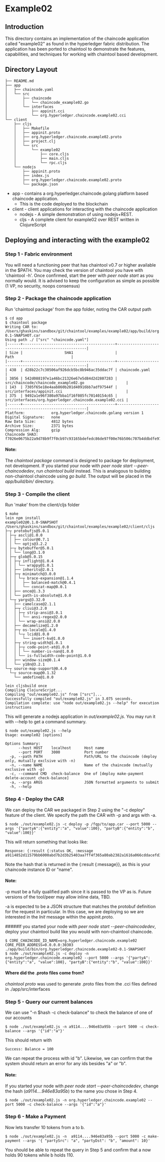 # Example02
## Introduction
This directory contains an implementation of the chaincode application called "example02" as found in the hyperledger fabric distribution.  The application has been ported to chaintool to demonstrate the features, capabilities, and techniques for working with chaintool based development.
## Directory Layout
```
├── README.md
├── app
│   ├── chaincode.yaml
│   └── src
│       ├── chaincode
│       │   └── chaincode_example02.go
│       └── interfaces
│           ├── appinit.cci
│           └── org.hyperledger.chaincode.example02.cci
└── client
    ├── cljs
    │   ├── Makefile
    │   ├── appinit.proto
    │   ├── org.hyperledger.chaincode.example02.proto
    │   ├── project.clj
    │   └── src
    │       └── example02
    │           ├── core.cljs
    │           ├── main.cljs
    │           └── rpc.cljs
    └── nodejs
        ├── appinit.proto
        ├── index.js
        ├── org.hyperledger.chaincode.example02.proto
        └── package.json
```
* app - contains a org.hyperledger.chaincode.golang platform based chaincode application.
  * This is the code deployed to the blockchain
* client - client applications for interacting with the chaincode application
  * nodejs - A simple demonstration of using nodejs+REST.
  * cljs - A complete client for example02 over REST written in ClojureScript

## Deploying and interacting with the example02
### Step 1 - Fabric environment
You will need a functioning peer that has chaintool v0.7 or higher available in the $PATH.  You may check the version of chaintool you have with 'chaintool -h'.  Once confirmed, start the peer with _peer node start_ as you normally would.  It is advised to keep the configuration as simple as possible (1 VP, no security, noops consensus)

### Step 2 - Package the chaincode application
Run 'chaintool package' from the app folder, noting the CAR output path
```
$ cd app
$ chaintool package
Writing CAR to: /Users/ghaskins/sandbox/git/chaintool/examples/example02/app/build/org.hyperledger.chaincode.example02-0.1-SNAPSHOT.car
Using path ./ ["src" "chaincode.yaml"]
|------+------------------------------------------+--------------------------------------------------------|
| Size |                   SHA1                   |                          Path                          |
|------+------------------------------------------+--------------------------------------------------------|
| 438  | d28b22c7c30506af926dcb5bc8b946ac35ddac7f | chaincode.yaml                                         |
| 3856 | 542d088197e1a46bc21326e67e5d84d2d2807283 | src/chaincode/chaincode_example02.go                   |
| 143  | 7305f65e18e4aab860b201d40916bb7adf97544f | src/interfaces/appinit.cci                             |
| 375  | 9492a1e96f380a97bba1f16f085fc70140154c65 | src/interfaces/org.hyperledger.chaincode.example02.cci |
|------+------------------------------------------+--------------------------------------------------------|
Platform:            org.hyperledger.chaincode.golang version 1
Digital Signature:   none
Raw Data Size:       4812 bytes
Archive Size:        2371 bytes
Compression Alg:     gzip
Chaincode SHA3:      f7026e0675b22a9d78b9f7f0cb97c93165bdefedc86de97f00e76b506c707b4ddbdfe97ad702ad600eae518891b9f0f1c8cb9a8b29b83908c2f6d46a6bcf4ecd
```
#### Note:
The _chaintool package_ command is designed to package for deployment, not development. If you started your node with _peer node start --peer-chaincodedev_, run _chaintool build_ instead. This is analogous to building non-chaintool chaincode using _go build_. The output will be placed in the _app/build/bin/_ directory.
### Step 3 - Compile the client
Run 'make' from the client/cljs folder
```
$ make
lein npm install
example02@0.1.0-SNAPSHOT /Users/ghaskins/sandbox/git/chaintool/examples/example02/client/cljs
├─┬ protobufjs@5.0.1
│ ├─┬ ascli@1.0.0
│ │ ├── colour@0.7.1
│ │ └── optjs@3.2.2
│ ├─┬ bytebuffer@5.0.1
│ │ └── long@3.1.0
│ ├─┬ glob@5.0.15
│ │ ├─┬ inflight@1.0.4
│ │ │ └── wrappy@1.0.1
│ │ ├── inherits@2.0.1
│ │ ├─┬ minimatch@3.0.0
│ │ │ └─┬ brace-expansion@1.1.4
│ │ │   ├── balanced-match@0.4.1
│ │ │   └── concat-map@0.0.1
│ │ ├── once@1.3.3
│ │ └── path-is-absolute@1.0.0
│ └─┬ yargs@3.32.0
│   ├── camelcase@2.1.1
│   ├─┬ cliui@3.2.0
│   │ ├─┬ strip-ansi@3.0.1
│   │ │ └── ansi-regex@2.0.0
│   │ └── wrap-ansi@2.0.0
│   ├── decamelize@1.2.0
│   ├─┬ os-locale@1.4.0
│   │ └─┬ lcid@1.0.0
│   │   └── invert-kv@1.0.0
│   ├─┬ string-width@1.0.1
│   │ ├─┬ code-point-at@1.0.0
│   │ │ └── number-is-nan@1.0.0
│   │ └── is-fullwidth-code-point@1.0.0
│   ├── window-size@0.1.4
│   └── y18n@3.2.1
└─┬ source-map-support@0.4.0
  └─┬ source-map@0.1.32
    └── amdefine@1.0.0

lein cljsbuild once
Compiling ClojureScript...
Compiling "out/example02.js" from ["src"]...
Successfully compiled "out/example02.js" in 3.075 seconds.
Compilation complete: use "node out/example02.js --help" for execution instructions
```
This will generate a nodejs application in _out/example02.js_.  You may run it with --help to get a command summary.
```
$ node out/example02.js --help
Usage: example02 [options]

Options Summary:
      --host HOST    localhost      Host name
      --port PORT    3000           Port number
  -p, --path PATH                   Path/URL to the chaincode (deploy only, mutually exclsive with -n)
  -n, --name NAME                   Name of the chaincode (mutually exclusive with -p)
  -c, --command CMD  check-balance  One of [deploy make-payment delete-account check-balance]
  -a, --args ARGS                   JSON formatted arguments to submit
  -h, --help
```
### Step 4 - Deploy the CAR
We can deploy the CAR we packaged in Step 2 using the "-c deploy" feature of the client.  We specify the path the CAR with -p and args with -a.

```
$ node ./out/example02.js -c deploy -p /fqp/to/app.car --port 5000 --args '{"partyA":{"entity":"a", "value":100}, "partyB":{"entity":"b", "value":100}}'
```
This will return something that looks like:
```
Response: {:result {:status OK, :message a9114852d11579bb6000abd7b2d3b25403aa7ff4f365a80ab2382a1616a066cddacefd3422c62337ba1b5eda2b2f4f04f5a2e3dbd411159db188d6946e83a95b}}
```
Note the hash that is returned in the {:result {:message}}, as this is your chaincode instance ID or "name".

#### Note:
-p must be a fully qualified path since it is passed to the VP as is.  Future versions of the tool/peer may allow inline data, TBD.

-a is expected to be a JSON structure that matches the protobuf definition for the request in particular.  In this case, we are deploying so we are interested in the _Init_ message within the appinit.proto.

#####If you started your node with _peer node start --peer-chaincodedev_, deploy your chaintool build like you would with non-chaintool chaincode.
```
$ CORE_CHAINCODE_ID_NAME=org.hyperledger.chaincode.example02 CORE_PEER_ADDRESS=0.0.0.0:30303 ./app/build/bin/org.hyperledger.chaincode.example02-0.1-SNAPSHOT
$ node ./out/example02.js -c deploy -n org.hyperledger.chaincode.example02 --port 5000 --args '{"partyA":{"entity":"a", "value":100}, "partyB":{"entity":"b", "value":100}}'
```

#### Where did the .proto files come from?
_chaintool proto_ was used to generate .proto files from the .cci files defined in ./app/src/interfaces
### Step 5 - Query our current balances
We can use "-n $hash -c check-balance" to check the balance of one of our accounts
```
$ node ./out/example02.js -n a9114....946e83a95b --port 5000 -c check-balance --args '{"id":"a"}'
```
This should return with
```
Success: Balance = 100
```
We can repeat the process with id "b".  Likewise, we can confirm that the system should return an error for any ids besides "a" or "b".
#### Note:
If you started your node with _peer node start --peer-chaincodedev_, change the hash (_a9114....946e83a95b_) to the name you chose in Step 4.
```
$ node ./out/example02.js -n org.hyperledger.chaincode.example02 --port 5000 -c check-balance --args '{"id":"a"}'
```
### Step 6 - Make a Payment
Now lets transfer 10 tokens from a to b.
```
$ node ./out/example02.js -n  a9114....946e83a95b --port 5000 -c make-payment --args '{ "partySrc": "a", "partyDst": "b", "amount": 10}'
```
You should be able to repeat the query in Step 5 and confirm that a now holds 90 tokens while b holds 110.
